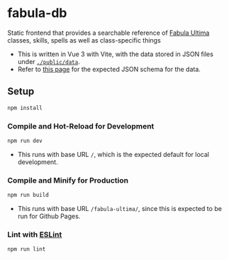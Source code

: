 # fabula-db

Static frontend that provides a searchable reference of [Fabula Ultima](https://need.games/fabula-ultima/) classes, skills, spells as well as class-specific things
- This is written in Vue 3 with Vite, with the data stored in JSON files under [`./public/data`](./public/data).
- Refer to [this page](./docs/schema.md) for the expected JSON schema for the data.

## Setup

```sh
npm install
```

### Compile and Hot-Reload for Development

```sh
npm run dev
```
- This runs with base URL `/`, which is the expected default for local development.

### Compile and Minify for Production

```sh
npm run build
```
- This runs with base URL `/fabula-ultima/`, since this is expected to be run for Github Pages.

### Lint with [ESLint](https://eslint.org/)

```sh
npm run lint
```
